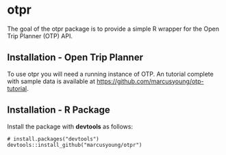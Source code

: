 # otpr

The goal of the otpr package is to provide a simple R wrapper for the Open Trip Planner (OTP) API.

## Installation - Open Trip Planner

To use otpr you will need a running instance of OTP. An tutorial complete with sample data is available at https://github.com/marcusyoung/otp-tutorial. 

## Installation - R Package

Install the package with **devtools** as follows:

```{r install, eval=FALSE}
# install.packages("devtools")
devtools::install_github("marcusyoung/otpr")
```
